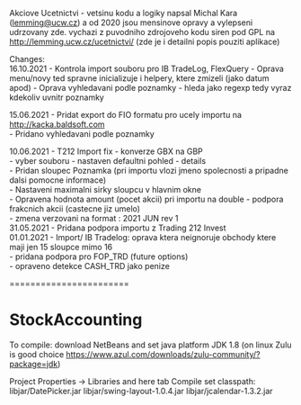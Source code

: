 Akciove Ucetnictvi - vetsinu kodu a logiky napsal Michal Kara (lemming@ucw.cz) a od 2020 jsou mensinove opravy a vylepseni udrzovany zde.
   vychazi z puvodniho zdrojoveho kodu siren pod GPL na http://lemming.ucw.cz/ucetnictvi/ (zde je i detailni popis pouziti aplikace)
   
Changes:   
16.10.2021  - Kontrola import souboru pro IB TradeLog, FlexQuery
            - Oprava menu/novy ted spravne inicializuje i helpery, ktere zmizeli (jako datum apod)
            - Oprava vyhledavani podle poznamky - hleda jako regexp tedy vyraz kdekoliv uvnitr poznamky

15.06.2021 - Pridat export do FIO formatu pro ucely importu na http://kacka.baldsoft.com<br>
           - Pridano vyhledavani podle poznamky<br>

10.06.2021 - T212 Import fix - konverze GBX na GBP<br>
                   - vyber souboru - nastaven defaultni pohled - details <br>
                   - Pridan sloupec Poznamka (pri importu vlozi jmeno spolecnosti a pripadne dalsi pomocne informace)<br>
                   - Nastaveni maximalni sirky sloupcu v hlavnim okne<br>
                   - Opravena hodnota amount (pocet akcii) pri importu  na double - podpora frakcnich akcii (castecne jiz umelo)<br>
                   - zmena verzovani na format : 2021 JUN rev 1<br>
31.05.2021 - Pridana podpora importu z Trading 212 Invest<br>
01.01.2021 - Import/ IB Tradelog: oprava ktera neignoruje obchody  ktere maji jen 15 sloupce mimo 16<br>
                   - pridana podpora pro FOP_TRD (future options)<br>
                   - opraveno detekce CASH_TRD jako penize<br>


=======================
# StockAccounting

To compile: download NetBeans and set java platform JDK 1.8 (on linux Zulu is good choice https://www.azul.com/downloads/zulu-community/?package=jdk)

Project Properties -> Libraries and here tab Compile set classpath:
libjar/DatePicker.jar
libjar/swing-layout-1.0.4.jar
libjar/jcalendar-1.3.2.jar
